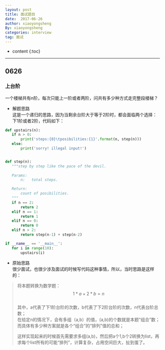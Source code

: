 ```yaml
---
layout: post
title: 面试题目 
date:  2017-06-26
author: xiaoyongsheng
By: xiaoyongsheng
categories: interview
tag: 面试
---
```


* content
{:toc}

---

## 0626

### 上台阶

一个楼梯共有n阶，每次只能上一阶或者两阶，问共有多少种方式走完整段楼梯？  

- 解题思路  
 这是一个递归的思路，因为当剩余台阶大于等于2阶时，都会面临两个选择：下1阶或者2阶，代码如下：  

 ```python
def upstairs(n):
    if n > 0:
        print('steps:{0}\tposibilities:{1}'.format(n, step(n)))
    else:
        print('sorry! illegal input!')


def step(n):
    """step by step like the pace of the devil.
    
    Params:
        n:   total steps.

    Return:
        count of posibilities.
    """
    if n == 2:
        return 2
    elif n == 1:
        return 1
    elif n == 0:
        return 0
    elif n > 2:
        return step(n-1) + step(n-2)

if __name__ == '__main__':
    for i in range(10):
        upstairs(i)
 ```
 - 原始思路  
 很少面试，也很少涉及面试的时候写代码这种事情，所以，当时思路是这样的：  

 > 将本题转换为数学题：  
 > $$1 * a + 2 * b = n$$  
 > 其中，a代表了下1阶台阶的次数，b代表了下2阶台阶的次数，n代表台阶总数；  
 > 在给定n的情况下，会有多组（a,b）的值，(a,b)的个数就是本题“组合”数；
 > 而具体有多少种方案就是各个“组合”的“排列”值的总和；
 >
 > 这样实现起来的时候首先需要求多组(a,b)，然后把a个1,b个2转换为list，再求每个list所有的可能“排列”，计算复杂，占用空间巨大，扯到蛋了。
 >


